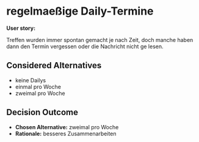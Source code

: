# regelmaeßige Daily-Termine

**User story:**

Treffen wurden immer spontan gemacht je nach Zeit, doch manche haben dann den Termin vergessen oder die Nachricht nicht ge
lesen.

## Considered Alternatives

* keine Dailys
* einmal pro Woche
* zweimal pro Woche

## Decision Outcome

* **Chosen Alternative:** zweimal pro Woche
* **Rationale:** besseres Zusammenarbeiten